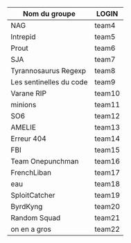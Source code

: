 Nom du groupe | LOGIN
------------- | -------------
NAG | team4
Intrepid | team5
Prout | team6
SJA | team7
Tyrannosaurus Regexp | team8
Les sentinelles du code | team9
Varane RIP | team10
minions | team11
SO6 | team12
AMELIE | team13
Erreur 404 | team14
FBI | team15
Team Onepunchman | team16
FrenchLiban | team17
eau | team18
SploitCatcher | team19
ByrdKyng | team20
Random Squad | team21
on en a gros | team22
